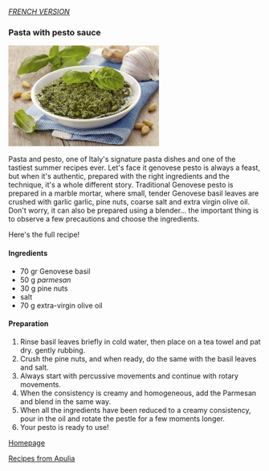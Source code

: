 [*FRENCH VERSION*](../fr/pesto.md)

### Pasta with pesto sauce

![alt text](../images/ricetta-tradizionale-ligure-pesto-fatto-in-casa-3.jpg)

Pasta and pesto, one of Italy's signature pasta dishes and one of the tastiest summer recipes ever. Let's face it
genovese pesto is always a feast, but when it's authentic, prepared with the right ingredients and the
technique, it's a whole different story. 
Traditional Genovese pesto is prepared in a marble mortar, where small, tender Genovese basil leaves are crushed with garlic 
garlic, pine nuts, coarse salt and extra virgin olive oil. 
Don't worry, it can also be prepared using a blender... the important thing is to observe a few precautions and choose the 
ingredients.

Here's the full recipe!

#### Ingredients
- 70 gr Genovese basil 
- 50 g _parmesan_
- 30 g pine nuts
- salt
- 70 g extra-virgin olive oil

#### Preparation
1. Rinse basil leaves briefly in cold water, then place on a tea towel and pat dry.
   gently rubbing.
2. Crush the pine nuts, and when ready, do the same with the basil leaves and salt.
3. Always start with percussive movements and continue with rotary movements.
4. When the consistency is creamy and homogeneous, add the Parmesan and blend in the same way.
5. When all the ingredients have been reduced to a creamy consistency, pour in the oil and rotate the pestle for a few moments longer.
6. Your pesto is ready to use!

[Homepage](README.md)

[Recipes from Apulia](apulia.md)
